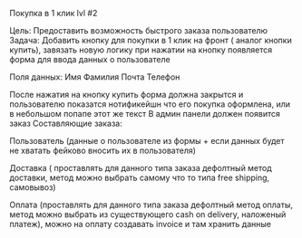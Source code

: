 Покупка в 1 клик lvl #2

Цель: Предоставить возможность быстрого заказа пользователю
Задача: Добавить кнопку для покупки в 1 клик на фронт ( аналог кнопки купить), завязать новую логику при нажатии 
на кнопку появляется форма для ввода данных о пользователе

Поля данных:
Имя
Фамилия
Почта 
Телефон 

После нажатия на кнопку купить форма должна закрытся и пользователю показатся нотификейшн что его покупка оформлена, или в небольшом попапе этот же текст
В админ панели должен появится заказ
Составляющие заказа:

Пользователь (данные о пользователе из формы + если данных будет не хватать фейково вносить их в пользователя)

Доставка  ( проставлять для данного типа заказа дефолтный метод доставки, метод можно выбрать самому что то 
типа free shipping, самовывоз)

Оплата (проставлять для данного типа заказа дефолтный метод оплаты, метод можно выбрать из существующего cash on delivery, 
наложеный платеж), можно на оплату создавать invoice и там хранить данные


